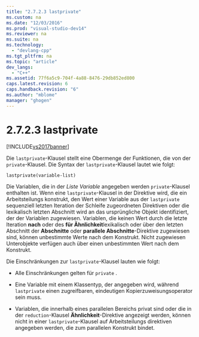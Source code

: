 ```yaml
---
title: "2.7.2.3 lastprivate"
ms.custom: na
ms.date: "12/03/2016"
ms.prod: "visual-studio-dev14"
ms.reviewer: na
ms.suite: na
ms.technology: 
  - "devlang-cpp"
ms.tgt_pltfrm: na
ms.topic: "article"
dev_langs: 
  - "C++"
ms.assetid: 77f6a5c9-704f-4a88-8476-29db852ed800
caps.latest.revision: 6
caps.handback.revision: "6"
ms.author: "mblome"
manager: "ghogen"
---
```

# 2.7.2.3 lastprivate
[!INCLUDE[vs2017banner](../../assembler/inline/includes/vs2017banner.md)]

Die `lastprivate`\-Klausel stellt eine Obermenge der Funktionen, die von der `private`\-Klausel.  Die Syntax der `lastprivate`\-Klausel lautet wie folgt:  
  
```  
lastprivate(variable-list)  
```  
  
 Die Variablen, die in der *Liste Variable* angegeben werden `private`\-Klausel enthalten ist.  Wenn eine `lastprivate`\-Klausel in der Direktive wird, die ein Arbeitsteilungs konstrukt, den Wert einer Variable aus der `lastprivate` sequenziell letzten Iteration der Schleife zugeordneten Direktiven oder die lexikalisch letzten Abschnitt wird an das ursprüngliche Objekt identifiziert, der der Variablen zugewiesen.  Variablen, die keinen Wert durch die letzte Iteration **nach** oder des **für Ähnlichkeit**lexikalisch oder über den letzten Abschnitt der **Abschnitte** oder **parallele Abschnitte**\-Direktive zugewiesen sind, können unbestimmte Werte nach dem Konstrukt.  Nicht zugewiesen Unterobjekte verfügen auch über einen unbestimmten Wert nach dem Konstrukt.  
  
 Die Einschränkungen zur `lastprivate`\-Klausel lauten wie folgt:  
  
-   Alle Einschränkungen gelten für `private` .  
  
-   Eine Variable mit einem Klassentyp, der angegeben wird, während `lastprivate` einen zugreifbaren, eindeutigen Kopierzuweisungsoperator sein muss.  
  
-   Variablen, die innerhalb eines parallelen Bereichs privat sind oder die in der `reduction`\-Klausel **Ähnlichkeit**\-Direktive angezeigt werden, können nicht in einer `lastprivate`\-Klausel auf Arbeitsteilungs direktiven angegeben werden, die zum parallelen Konstrukt bindet.